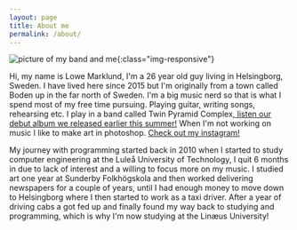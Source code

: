 ```yaml
---
layout: page
title: About me
permalink: /about/
---
```

![picture of my band and me](/_img/meintheband.png){:class="img-responsive"}

Hi, my name is Lowe Marklund, I'm a 26 year old guy living in Helsingborg, Sweden. I have lived here since 2015 but I'm originally from a town called Boden up in the far north of Sweden. I'm a big music nerd so that is what I spend most of my free time pursuing. Playing guitar, writing songs, rehearsing etc. I play in a band called Twin Pyramid Complex,<a href="https://twinpyramidcomplex.bandcamp.com/album/jinx-equilibria" target="_blank"> listen our debut album we released earlier this summer!</a> When I'm not working on music I like to make art in photoshop. <a href="https://www.instagram.com/lowe_marklund/" target="_blank"> Check out my instagram!</a> 

My journey with programming started back in 2010 when I started to study computer engineering at the Luleå University of Technology, I quit 6 months in due to lack of interest and a willing to focus more on my music. I studied art one year at Sunderby Folkhögskola and then worked delivering newspapers for a couple of years, until I had enough money to move down to Helsingborg where I then started to work as a taxi driver. After a year of driving cabs a got fed up and finally found my way back to studying and programming, which is why I'm now studying at the Linæus University! 
